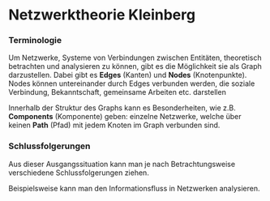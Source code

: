 # Netzwerktheorie Kleinberg

### Terminologie

Um Netzwerke, Systeme von Verbindungen zwischen Entitäten, theoretisch betrachten und analysieren zu können, gibt es die Möglichkeit sie als Graph darzustellen.
Dabei gibt es **Edges** (Kanten) und **Nodes** (Knotenpunkte).
Nodes können untereinander durch Edges verbunden werden, die soziale Verbindung, Bekanntschaft, gemeinsame Arbeiten etc. darstellen

<!-- FIXME: Bild von Graphs einfügen  -->

Innerhalb der Struktur des Graphs kann es Besonderheiten, wie z.B. **Components** (Komponente) geben:
einzelne Netzwerke, welche über keinen **Path** (Pfad) mit jedem Knoten im Graph verbunden sind.

<!-- FIXME: Bild von Component einfügen  -->
<!-- FIXME: Ludwig Fragen über Richtigkeit-->

### Schlussfolgerungen

Aus dieser Ausgangssituation kann man je nach Betrachtungsweise verschiedene Schlussfolgerungen ziehen.

Beispielsweise kann man den Informationsfluss in Netzwerken analysieren.
 <!-- TODO: Plakat anschauen, einfügen -->
